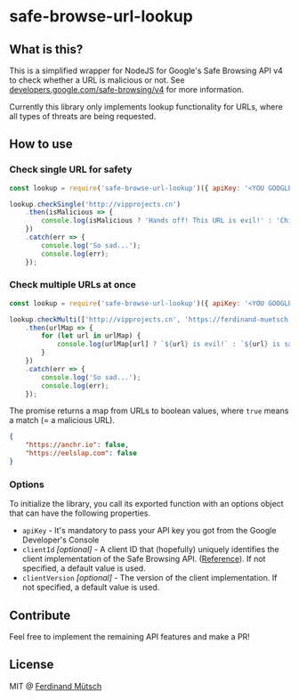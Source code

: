 # safe-browse-url-lookup

## What is this?
This is a simplified wrapper for NodeJS for Google's Safe Browsing API v4 to check whether a URL is malicious or not. See [developers.google.com/safe-browsing/v4](https://developers.google.com/safe-browsing/v4/) for more information.

Currently this library only implements lookup functionality for URLs, where all types of threats are being requested. 

## How to use
### Check single URL for safety
```javascript
const lookup = require('safe-browse-url-lookup')({ apiKey: '<YOU GOOGLE API KEY HERE>' });

lookup.checkSingle('http://vipprojects.cn')
    .then(isMalicious => {
        console.log(isMalicious ? 'Hands off! This URL is evil!' : 'Chill out, man.');
    })
    .catch(err => {
        console.log('So sad...');
        console.log(err);
    });
```

### Check multiple URLs at once
```javascript
const lookup = require('safe-browse-url-lookup')({ apiKey: '<YOU GOOGLE API KEY HERE>' });

lookup.checkMulti(['http://vipprojects.cn', 'https://ferdinand-muetsch.de'])
    .then(urlMap => {
        for (let url in urlMap) {
            console.log(urlMap[url] ? `${url} is evil!` : `${url} is safe!`);
        }
    })
    .catch(err => {
        console.log('So sad...');
        console.log(err);
    });
```

The promise returns a map from URLs to boolean values, where `true` means a match (= a malicious URL).
```json
{
    "https://anchr.io": false,
    "https://eelslap.com": false
}
```

### Options
To initialize the library, you call its exported function with an options object that can have the following properties.

* `apiKey` - It's mandatory to pass your API key you got from the Google Developer's Console
* `clientId` _[optional]_ - A client ID that (hopefully) uniquely identifies the client implementation of the Safe Browsing API. ([Reference](https://developers.google.com/safe-browsing/v4/reference/rest/v4/ClientInfo)). If not specified, a default value is used.
* `clientVersion` _[optional]_ - The version of the client implementation. If not specified, a default value is used.

## Contribute
Feel free to implement the remaining API features and make a PR! 

## License
MIT @ [Ferdinand Mütsch](https://ferdinand-muetsch.de)